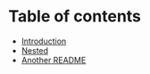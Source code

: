 # Table of contents

* [Introduction](README.md)
* [Nested](test-1/nested-file.md)
* [Another README](test-1/README.md)
